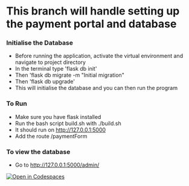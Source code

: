 # This branch will handle setting up the payment portal and database
### Initialise the Database
- Before running the application, activate the virtual environment and navigate to project directory
- In the terminal type 'flask db init'
- Then 'flask db migrate -m "Initial migration"
- Then 'flask db upgrade'
- This will initialise the database and you can then run the program

### To Run
- Make sure you have flask installed
- Run the bash script build.sh with ./build.sh
- It should run on http://127.0.0.1:5000
- Add the route /paymentForm

### To view the database
- Go to http://127.0.0.1:5000/admin/

[![Open in Codespaces](https://classroom.github.com/assets/launch-codespace-f4981d0f882b2a3f0472912d15f9806d57e124e0fc890972558857b51b24a6f9.svg)](https://classroom.github.com/open-in-codespaces?assignment_repo_id=10177624)
